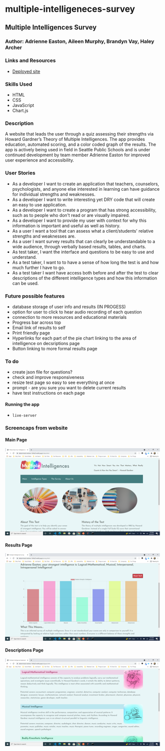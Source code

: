 # multiple-intelligeneces-survey

## Multiple Intelligences Survey

### Author: Adrienne Easton, Aileen Murphy, Brandyn Vay, Haley Archer

### Links and Resources
* [Deployed site](https://determined-meitner-1b9a23.netlify.com)

### Skills Used
* HTML
* CSS
* JavaScript
* Chart.js

### Description
A website that leads the user through a quiz assessing their strengths via Howard Gardner’s Theory of Multiple Intelligences. The app provides education, automated scoring, and a color coded graph of the results. The app is actively being used in field in Seattle Public Schools and is under continued development by team member Adrienne Easton for improved user experience and accessibility.

### User Stories
* As a developer I want to create an application that teachers, counselors, psychologists, and anyone else interested in learning can have guidance for individual strengths and weaknesses.
* As a developer I want to write interesting yet DRY code that will create an easy to use application.  
* As a developer I want to create a program that has strong accessibility, such as to people who don't read or are visually impaired. 
* As a developer I want to provide my user with context for why this information is important and useful as well as history.
* As a user I want a tool that can assess what a client/students' relative strengths and weaknesses are.
* As a user I want survey results that can clearly be understandable to a wide audience, through verbally based results, tables, and charts. 
* As test taker, I want the interface and questions to be easy to use and understand. 
* As a test taker, I want to to have a sense of how long the test is and how much further I have to go. 
* As a test taker I want have access both before and after the test to clear descriptions of the different intelligence types and how this information can be used.

### Future possible features
* database storage of user info and results (IN PROGESS)
* option for user to click to hear audio recording of each question
* connection to more resources and educational materials
* Progress bar across top
* Email link  of results to self
* Print friendly page
* Hyperlinks for each part of the pie chart linking to the area of intelligence on decsriptions page
* Button linking to more formal results page 

### To do
* create json file for questions?
* check and improve responsiveness
* resize test page so easy to see everything at once
* prompt - are you sure you want to delete current results
* have test instructions on each page
#### Running the app
* `live-server`
### Screencaps from website
#### Main Page
![Main page](/public/img/screencap-main.png)
#### Results Page
![Bar chart of results](/public/img/screencap-results.png)
#### Descriptions Page
![Descriptions of different areas of intelligence](/public/img/screencap-descriptions.png)


